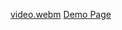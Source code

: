 
[video.webm](https://github.com/user-attachments/assets/64ce44e2-a56f-40d0-8dcb-2f3f9ae4ae16)
[Demo Page](https://alicenkbaytop-finance-analyst.streamlit.app/)
